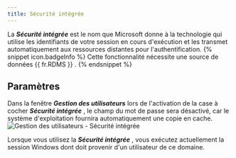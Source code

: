 ```yaml
---
title: Sécurité intégrée
---
```

La ***Sécurité intégrée*** est le nom que Microsoft donne à la technologie qui utilise les identifiants de votre session en cours d'exécution et les transmet automatiquement aux ressources distantes pour l'authentification. 
{% snippet icon.badgeInfo %}
Cette fonctionnalité nécessite une source de données {{ fr.RDMS }} . 
{% endsnippet %}
 

## Paramètres 

Dans la fenêtre ***Gestion des utilisateurs*** lors de l'activation de la case à cocher ***Sécurité intégrée*** , le champ du mot de passe sera désactivé, car le système d'exploitation fournira automatiquement une copie en cache.  
![Gestion des utilisateurs - Sécurité intégrée](https://webdevolutions.azureedge.net/docs/fr/rdm/mac/clip4123.png) 

Lorsque vous utilisez la ***Sécurité intégrée*** , vous exécutez actuellement la session Windows dont doit provenir d'un utilisateur de ce domaine. 

